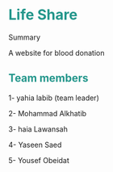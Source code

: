 <h1 style= "color:#23968b">Life Share</h1>

Summary 

A website for blood donation

<h2 style= "color:#23968b"> Team members</h2> 

1- yahia labib (team leader)

2- Mohammad Alkhatib 

3- haia Lawansah

4- Yaseen Saed 

5- Yousef Obeidat
